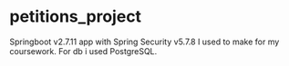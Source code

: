 # petitions_project
Springboot v2.7.11 app with Spring Security v5.7.8 I used to make for my coursework. For db i used PostgreSQL.
